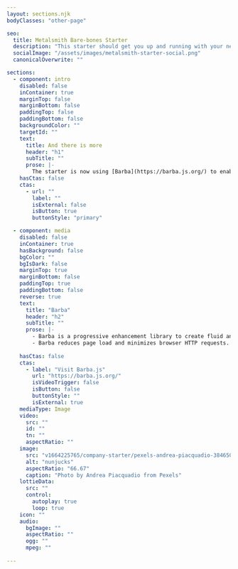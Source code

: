 ```yaml
---
layout: sections.njk
bodyClasses: "other-page"

seo:
  title: Metalsmith Bare-bones Starter
  description: "This starter should get you up and running with your new favorite static site genrator Metalsmith"
  socialImage: "/assets/images/metalsmith-starter-social.png"
  canonicalOverwrite: ""

sections:
  - component: intro
    disabled: false
    inContainer: true
    marginTop: false
    marginBottom: false
    paddingTop: false
    paddingBottom: false
    backgroundColor: ""
    targetId: ""
    text:
      title: And there is more
      header: "h1"
      subTitle: ""
      prose: |-
        The starter is now using [Barba](https://barba.js.org/) to enable smooth and fluid page transitions. This feels a lot like a Single Page Application.
    hasCtas: false
    ctas:
      - url: ""
        label: ""
        isExternal: false
        isButton: true
        buttonStyle: "primary"

  - component: media
    disabled: false
    inContainer: true
    hasBackground: false
    bgColor: ""
    bgIsDark: false
    marginTop: true
    marginBottom: false
    paddingTop: true
    paddingBottom: false
    reverse: true
    text:
      title: "Barba"
      header: "h2"
      subTitle: ""
      prose: |-
        - Barba is a progressive enhancement library to create fluid and smooth transitions between your website's pages.
        - Barba reduces page load and minimizes browser HTTP requests.
    
    hasCtas: false
    ctas:
      - label: "Visit Barba.js"
        url: "https://barba.js.org/"
        isVideoTrigger: false
        isButton: false
        buttonStyle: ""
        isExternal: true
    mediaType: Image
    video:
      src: ""
      id: ""
      tn: ""
      aspectRatio: ""
    image:
      src: "v1664225765/company-starter/pexels-andrea-piacquadio-3846508_nhl2jk.jpg"
      alt: "nunjucks"
      aspectRatio: "66.67"
      caption: "Photo by Andrea Piacquadio from Pexels"
    lottieData:
      src: ""
      control:
        autoplay: true
        loop: true
    icon: ""
    audio:
      bgImage: ""
      aspectRatio: ""
      ogg: ""
      mpeg: ""
  
---
```

